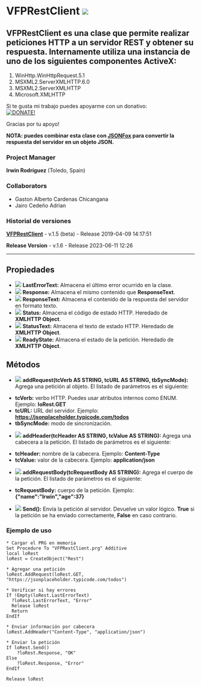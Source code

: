 # VFPRestClient ![](images/prg.gif)  

## VFPRestClient es una clase que permite realizar peticiones HTTP a un servidor REST y obtener su respuesta. Internamente utiliza una instancia de uno de los siguientes componentes ActiveX: 

1. WinHttp.WinHttpRequest.5.1
2. MSXML2.ServerXMLHTTP.6.0
3. MSXML2.ServerXMLHTTP
4. Microsoft.XMLHTTP


Si te gusta mi trabajo puedes apoyarme con un donativo:   
[![DONATE!](http://www.pngall.com/wp-content/uploads/2016/05/PayPal-Donate-Button-PNG-File-180x100.png)](https://www.paypal.com/donate/?hosted_button_id=LXQYXFP77AD2G) 

Gracias por tu apoyo!

**NOTA: puedes combinar esta clase con [JSONFox](https://github.com/Irwin1985/JSONFox) para convertir la respuesta del servidor en un objeto JSON.**

### Project Manager

**Irwin Rodríguez** (Toledo, Spain)

### Collaborators

- Gaston Alberto Cardenas Chicangana
- Jairo Cedeño Adrian


### Historial de versiones

**[VFPRestClient](/README.md)** - v.1.5 (beta) - Release 2019-04-09 14:17:51

**Release Version** - v.1.6 - Release 2023-06-11 12:26

<hr>

## Propiedades
* ![](images/prop.gif) **LastErrorText:** Almacena el último error ocurrido en la clase.
* ![](images/prop.gif) **Response:** Almacena el mismo contenido que **ResponseText**.
* ![](images/prop.gif) **ResponseText:** Almacena el contenido de la respuesta del servidor en formato texto.
* ![](images/prop.gif) **Status:** Almacena el código de estado HTTP. Heredado de **XMLHTTP Object**.
* ![](images/prop.gif) **StatusText:** Almacena el texto de estado HTTP. Heredado de **XMLHTTP Object**.
* ![](images/prop.gif) **ReadyState:** Almacena el estado de la petición. Heredado de **XMLHTTP Object**.

## Métodos

* ![](images/meth.gif) **addRequest(tcVerb AS STRING, tcURL AS STRING, tbSyncMode):** Agrega una petición al objeto. El listado de parámetros es el siguiente:

- **tcVerb:** verbo HTTP. Puedes usar atributos internos como ENUM. Ejemplo: **loRest.GET**
- **tcURL:** URL del servidor. Ejemplo: **https://jsonplaceholder.typicode.com/todos**
- **tbSyncMode:** modo de sincronización.
  
* ![](images/meth.gif) **addHeader(tcHeader AS STRING, tcValue AS STRING):** Agrega una cabecera a la petición. El listado de parámetros es el siguiente:

- **tcHeader:** nombre de la cabecera. Ejemplo: **Content-Type**
- **tcValue:** valor de la cabecera. Ejemplo: **application/json**
  
* ![](images/meth.gif) **addRequestBody(tcRequestBody AS STRING):** Agrega el cuerpo de la petición. El listado de parámetros es el siguiente:

- **tcRequestBody:** cuerpo de la petición. Ejemplo: **{"name":"Irwin","age":37}**

* ![](images/meth.gif) **Send():** Envía la petición al servidor. Devuelve un valor lógico. **True** si la petición se ha enviado correctamente, **False** en caso contrario.

  
### Ejemplo de uso

```xBase
* Cargar el PRG en memoria
Set Procedure To "VFPRestClient.prg" Additive
local loRest
loRest = CreateObject("Rest")
 
* Agregar una petición
loRest.AddRequest(loRest.GET, "https://jsonplaceholder.typicode.com/todos")
 
* Verificar si hay errores
If !Empty(loRest.LastErrorText) 
  ?loRest.LastErrorText, "Error"
  Release loRest
  Return
EndIf

* Enviar información por cabecera
loRest.AddHeader("Content-Type", "application/json")

* Enviar la petición
If loRest.Send()
    ?loRest.Response, "OK"
Else
    ?loRest.Response, "Error"
EndIf

Release loRest
```